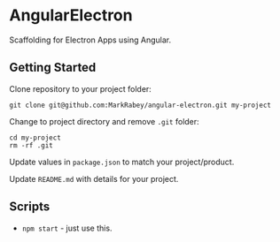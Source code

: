 # AngularElectron

Scaffolding for Electron Apps using Angular.

## Getting Started

Clone repository to your project folder:

```
git clone git@github.com:MarkRabey/angular-electron.git my-project
```

Change to project directory and remove `.git` folder:

```
cd my-project
rm -rf .git
```

Update values in `package.json` to match your project/product.

Update `README.md` with details for your project.

## Scripts

- `npm start` - just use this.